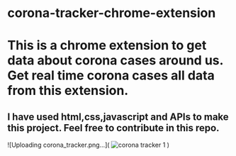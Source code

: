 # corona-tracker-chrome-extension

# This is a chrome extension to get data about corona cases around us. Get real time corona cases all data from this extension. 

## I have used html,css,javascript and APIs to make this project. Feel free to contribute in this repo.

![Uploading corona_tracker.png…](
![corona tracker 1](https://user-images.githubusercontent.com/68159874/135750941-3d8b0045-c7b9-4449-ae1f-616a77129baf.png)
)
